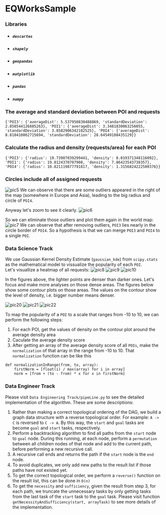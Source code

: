 # EQWorksSample

### Libraries

- ##### `descartes`
- ##### `shapely`
- ##### `geopandas`
- ##### `matplotlib`
- ##### `pandas`
- ##### `numpy`

### The average and standard deviation between POI and requests

```
{'POI3': {'averageDist': 5.537950830488869, 'standardDeviation': 2.858544126885263}, 'POI1': {'averageDist': 3.3481830063256055, 'standardDeviation': 3.8582906342102525}, 'POI4': {'averageDist': 8.810410862715694, 'standardDeviation': 28.64549188435129}}
```

### Calculate the radius and density (requests/area) for each POI

```
{'POI3': {'radius': 19.73987039299441, 'density': 8.019371348116092}, 'POI1': {'radius': 19.8124370707908, 'density': 7.86423543738357}, 'POI4': {'radius': 10.821119877791817, 'density': 1.3156824222500376}}
```

### Circles include all of assigned requests

![pic5](https://user-images.githubusercontent.com/15681805/73040642-555d1900-3e28-11ea-9c56-78cb3deb0dee.png)
We can observe that there are some outliers appeared in the right of the map (somewhere in Europe and Asia), leading to the big radius and circle of `POI4`.


Anyway let's zoom to see it clearly.
![pic6](https://user-images.githubusercontent.com/15681805/73040662-6efe6080-3e28-11ea-8949-7f7d03518311.png)

So we can eliminate those outliers and plot them again in the world map:
![pic7](https://user-images.githubusercontent.com/15681805/73127086-388c2700-3f89-11ea-8149-afd4e56dcc11.png)
We can observe that after removing outliers, `POI3` lies nearly in the circle border of `POI4`.  So a hypothesis is that we can merge `POI3` and `POI4` to a single `POI`. 

### Data Science Track
We use Gaussian Kernel Density Estimate (`gaussian_kde`) from `scipy.stats` as the mathematical model to vissualize the popularity of each `POI`.  
Let's visuallize a heatmap of all requests:
![pic8](https://user-images.githubusercontent.com/15681805/73127898-55c6f280-3f95-11ea-8461-ea0936b7f761.png)
![pic9](https://user-images.githubusercontent.com/15681805/73127934-c2da8800-3f95-11ea-9d52-d35ca4c9433c.png)
![pic10](https://user-images.githubusercontent.com/15681805/73127935-c53ce200-3f95-11ea-92c4-f7f84fa21dd9.png)

In the figures above, the lighter points are denser than darker ones.  Let's focus and make more analyses on those dense areas.
The figures below show some contour plots on those areas.  The values on the contour show the level of density, i.e. bigger number means denser.

![pic20](https://user-images.githubusercontent.com/15681805/73128370-8b230e80-3f9c-11ea-9eaf-3c3d0fc162b5.png)
![pic21](https://user-images.githubusercontent.com/15681805/73128371-8b230e80-3f9c-11ea-9274-2ca8e11590ab.png)
![pic22](https://user-images.githubusercontent.com/15681805/73128372-8bbba500-3f9c-11ea-8825-fded6230dd38.png)

To map the popularity of a `POI` to a scale that ranges from -10 to 10, we can perform the following steps:
1) For each POI, get the values of density on the contour plot around the average density area
2) Caculate the average density score
3) After getting an array of the average density score of all `POIs`, make the `normalization` of that array in the range from -10 to 10.  That `normalization` function can be like this
```
def normalizationInRange(from, to, array):
    firstNorm = [float(i) / max(array) for i in array]
    norm = [from + (to - from) * x for x in firstNorm]
```
### Data Engineer Track
Please visit `Data Engineering Track/pipeLine.py` to see the detailed implementation of the algorithm.  These are some descriptions:
1. Rather than making a correct topological ordering of the DAG, we build a graph data structure with a reverse topological order.  For example: `A -> C` is reversed to `C -> A`.  By this way, the `start` and `goal` tasks are become `goal` and `start` tasks, respectively.
2. Perform a backtracking algorithm to find all paths from the `start` node to `goal` node.  During this running, at each node, perform a `permutation` between all children nodes of that node and add to the current path, before performing a new recursive call.
3. A recursive call ends and returns the path if the `start` node is the `end` node.
4. To avoid duplicates, we only add new paths to the result list if those paths have not existed yet.
5. To get the correct topological order, we perform a `reverse()` function on the result list, this can be done in `O(n)`
6. To get the `necessity` and `sufficiency`, given the result from step 3, for each path, we truncate the unnecessary tasks by only getting tasks from the last task of the `start` task to the `goal` task.  Please visit function `getNecessityAndSufficiency(start, arrayTask)` to see more details of the implementation. 


